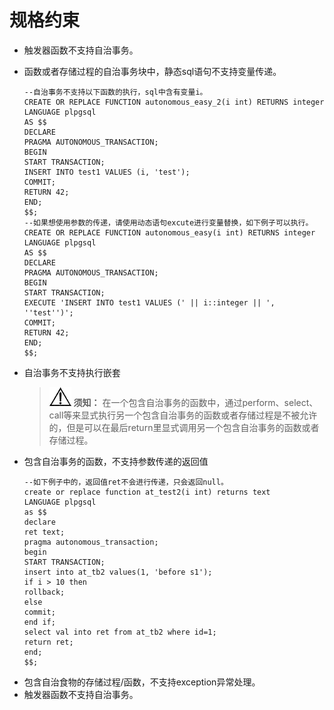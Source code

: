 # 规格约束<a name="ZH-CN_TOPIC_0274781306"></a>

-   触发器函数不支持自治事务。
-   函数或者存储过程的自治事务块中，静态sql语句不支持变量传递。

    ```
    --自治事务不支持以下函数的执行，sql中含有变量i。
    CREATE OR REPLACE FUNCTION autonomous_easy_2(i int) RETURNS integer
    LANGUAGE plpgsql
    AS $$
    DECLARE
    PRAGMA AUTONOMOUS_TRANSACTION;
    BEGIN
    START TRANSACTION;
    INSERT INTO test1 VALUES (i, 'test');
    COMMIT;
    RETURN 42;
    END;
    $$;
    --如果想使用参数的传递，请使用动态语句excute进行变量替换，如下例子可以执行。
    CREATE OR REPLACE FUNCTION autonomous_easy(i int) RETURNS integer
    LANGUAGE plpgsql
    AS $$
    DECLARE
    PRAGMA AUTONOMOUS_TRANSACTION;
    BEGIN
    START TRANSACTION;
    EXECUTE 'INSERT INTO test1 VALUES (' || i::integer || ', ''test'')';
    COMMIT;
    RETURN 42;
    END;
    $$;
    ```

-   自治事务不支持执行嵌套

    >![](public_sys-resources/icon-notice.gif) **须知：** 
    >在一个包含自治事务的函数中，通过perform、select、call等来显式执行另一个包含自治事务的函数或者存储过程是不被允许的，但是可以在最后return里显式调用另一个包含自治事务的函数或者存储过程。

-   包含自治事务的函数，不支持参数传递的返回值

    ```
    --如下例子中的，返回值ret不会进行传递，只会返回null。
    create or replace function at_test2(i int) returns text
    LANGUAGE plpgsql
    as $$
    declare
    ret text;
    pragma autonomous_transaction;
    begin
    START TRANSACTION;
    insert into at_tb2 values(1, 'before s1');
    if i > 10 then
    rollback;
    else
    commit;
    end if;
    select val into ret from at_tb2 where id=1;
    return ret;
    end;
    $$;
    ```

+ 包含自治食物的存储过程/函数，不支持exception异常处理。
+ 触发器函数不支持自治事务。